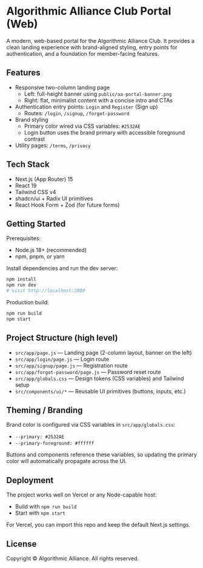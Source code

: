 # Algorithmic Alliance Club Portal (Web)

A modern, web-based portal for the Algorithmic Alliance Club. It provides a clean landing experience with brand-aligned styling, entry points for authentication, and a foundation for member-facing features.

## Features

- Responsive two-column landing page
  - Left: full-height banner using `public/aa-portal-banner.png`
  - Right: flat, minimalist content with a concise intro and CTAs
- Authentication entry points: `Login` and `Register` (Sign up)
  - Routes: `/login`, `/signup`, `/forgot-password`
- Brand styling
  - Primary color wired via CSS variables: `#2532AE`
  - Login button uses the brand primary with accessible foreground contrast
- Utility pages: `/terms`, `/privacy`

## Tech Stack

- Next.js (App Router) 15
- React 19
- Tailwind CSS v4
- shadcn/ui + Radix UI primitives
- React Hook Form + Zod (for future forms)

## Getting Started

Prerequisites:
- Node.js 18+ (recommended)
- npm, pnpm, or yarn

Install dependencies and run the dev server:

```bash path=null start=null
npm install
npm run dev
# visit http://localhost:3000
```

Production build:

```bash path=null start=null
npm run build
npm start
```

## Project Structure (high level)

- `src/app/page.js` — Landing page (2-column layout, banner on the left)
- `src/app/login/page.js` — Login route
- `src/app/signup/page.js` — Registration route
- `src/app/forgot-password/page.js` — Password reset route
- `src/app/globals.css` — Design tokens (CSS variables) and Tailwind setup
- `src/components/ui/*` — Reusable UI primitives (buttons, inputs, etc.)

## Theming / Branding

Brand color is configured via CSS variables in `src/app/globals.css`:
- `--primary: #2532AE`
- `--primary-foreground: #ffffff`

Buttons and components reference these variables, so updating the primary color will automatically propagate across the UI.

## Deployment

The project works well on Vercel or any Node-capable host:
- Build with `npm run build`
- Start with `npm start`

For Vercel, you can import this repo and keep the default Next.js settings.

## License

Copyright © Algorithmic Alliance. All rights reserved.
